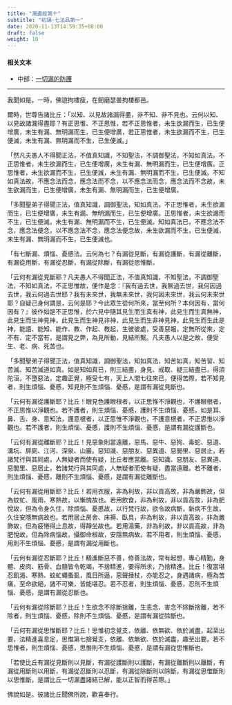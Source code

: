 ```yaml
---
title: "漏盡經第十"
subtitle: "初誦·七法品第一"
date: 2020-11-13T14:59:35+08:00
draft: false
weight: 10
---
```


#### 相关文本

- 中部：[一切漏的防護](/majjhima/002/)

---

我聞如是。一時，佛遊拘樓瘦，在劒磨瑟曇拘樓都邑。

爾時，世尊告諸比丘：「以知、以見故諸漏得盡，非不知、非不見也。云何以知、以見故諸漏得盡耶？有正思惟、不正思惟，若不正思惟者，未生欲漏而生，已生便增廣，未生有漏、無明漏而生，已生便增廣，若正思惟者，未生欲漏而不生，已生便滅，未生有漏、無明漏而不生，已生便滅。」

「然凡夫愚人不得聞正法，不值真知識，不知聖法，不調御聖法，不知如真法。不正思惟者，未生欲漏而生，已生便增廣，未生有漏、無明漏而生，已生便增廣。正思惟者，未生欲漏而不生，已生便滅，未生有漏、無明漏而不生，已生便滅。不知如真法故，不應念法而念，應念法而不念，以不應念法而念，應念法而不念故，未生欲漏而生，已生便增廣，未生有漏、無明漏而生，已生便增廣。

「多聞聖弟子得聞正法，值真知識，調御聖法，知如真法。不正思惟者，未生欲漏而生，已生便增廣，未生有漏、無明漏而生，已生便增廣。正思惟者，未生欲漏而不生，已生便滅，未生有漏、無明漏而不生，已生便滅。知如真法已，不應念法不念，應念法便念，以不應念法不念，應念法便念故，未生欲漏而不生，已生便滅，未生有漏、無明漏而不生，已生便滅也。

「有七斷漏、煩惱、憂慼法。云何為七？有漏從見斷，有漏從護斷，有漏從離斷，有漏從用斷，有漏從忍斷，有漏從除斷，有漏從思惟斷。

「云何有漏從見斷耶？凡夫愚人不得聞正法，不值真知識，不知聖法，不調御聖法，不知如真法，不正思惟故，便作是念：『我有過去世，我無過去世，我何因過去世，我云何過去世耶？我有未來世，我無未來世，我何因未來世，我云何未來世耶？自疑己身何謂是，云何是耶？今此眾生從何所來，當至何所？本何因有，當何因有？』彼作如是不正思惟，於六見中隨其見生而生真有神，此見生而生真無神，此見生而生神見神，此見生而生神見非神，此見生而生非神見神，此見生而生此是神，能語、能知、能作、教、作起、教起，生彼彼處，受善惡報，定無所從來，定不有、定不當有，是謂見之弊，為見所動，見結所繫。凡夫愚人以是之故，便受生、老、病、死苦也。

「多聞聖弟子得聞正法，值真知識，調御聖法，知如真法，知苦如真，知苦習、知苦滅、知苦滅道如真。如是知如真已，則三結盡，身見、戒取、疑三結盡已，得須陀洹，不墮惡法，定趣正覺，極受七有，天上人間七往來已，便得苦際，若不知見者，則生煩惱、憂慼，知見則不生煩惱、憂慼，是謂有漏從見斷也。

「云何有漏從護斷耶？比丘！眼見色護眼根者，以正思惟不淨觀也，不護眼根者，不正思惟以淨觀也。若不護者，則生煩惱、憂慼，護則不生煩惱、憂慼。如是耳、鼻、舌、身、意知法，護意根者，以正思惟不淨觀也，不護意根者，不正思惟以淨觀也。若不護者，則生煩惱、憂慼，護則不生煩惱、憂慼，是謂有漏從護斷也。

「云何有漏從離斷耶？比丘！見惡象則當遠離，惡馬、惡牛、惡狗、毒蛇、惡道、溝坑、屏廁、江河、深泉、山巖。惡知識、惡朋友、惡異道、惡閭里、惡居止，若諸梵行與其同處，人無疑者而使有疑，比丘者應當離。惡知識、惡朋友、惡異道、惡閭里、惡居止，若諸梵行與其同處，人無疑者而使有疑，盡當遠離。若不離者，則生煩惱、憂慼，離則不生煩惱、憂慼，是謂有漏從離斷也。

「云何有漏從用斷耶？比丘！若用衣服，非為利故，非以貢高故，非為嚴飾故，但為蚊虻、風雨、寒熱故，以慚愧故也。若用飲食，非為利故，非以貢高故，非為肥悅故，但為令身久住，除煩惱、憂慼故，以行梵行故，欲令故病斷，新病不生故，久住安隱無病故也。若用居止房舍、床褥、臥具，非為利故，非以貢高故，非為嚴飾故，但為疲惓得止息故，得靜坐故也。若用湯藥，非為利故，非以貢高故，非為肥悅故，但為除病惱故，攝御命根故，安隱無病故。若不用者，則生煩惱、憂慼，用則不生煩惱、憂慼，是謂有漏從用斷也。

「云何有漏從忍斷耶？比丘！精進斷惡不善，修善法故，常有起想，專心精勤，身體、皮肉、筋骨、血髓皆令乾竭，不捨精進，要得所求，乃捨精進。比丘！復當堪忍飢渴、寒熱、蚊虻蠅蚤虱，風日所逼，惡聲捶杖，亦能忍之，身遇諸病，極為苦痛，至命欲絕，諸不可樂，皆能堪忍。若不忍者，則生煩惱、憂慼，忍則不生煩惱、憂慼，是謂有漏從忍斷也。

「云何有漏從除斷耶？比丘！生欲念不除斷捨離，生恚念、害念不除斷捨離，若不除者，則生煩惱、憂慼，除則不生煩惱、憂慼，是謂有漏從除斷也。

「云何有漏從思惟斷耶？比丘！思惟初念覺支，依離、依無欲、依於滅盡，起至出要，法精進喜息定，思惟第七捨覺支，依離、依無欲、依於滅盡，趣至出要。若不思惟者，則生煩惱、憂慼，思惟則不生煩惱、憂慼，是謂有漏從思惟斷也。

「若使比丘有漏從見斷則以見斷，有漏從護斷則以護斷，有漏從離斷則以離斷，有漏從用斷則以用斷，有漏從忍斷則以忍斷，有漏從除斷則以除斷，有漏從思惟斷則以思惟斷，是謂比丘一切漏盡諸結已解，能以正智而得苦際。」

佛說如是。彼諸比丘聞佛所說，歡喜奉行。